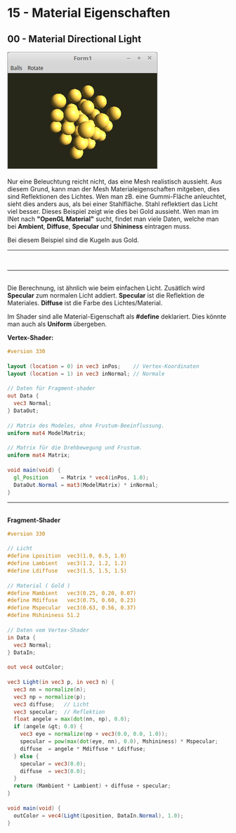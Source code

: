# 15 - Material Eigenschaften
## 00 - Material Directional Light

<img src="image.png" alt="Selfhtml"><br><br>
Nur eine Beleuchtung reicht nicht, das eine Mesh realistisch aussieht.
Aus diesem Grund, kann man der Mesh Materialeigenschaften mitgeben, dies sind Reflektionen des Lichtes.
Wen man zB. eine Gummi-Fläche anleuchtet, sieht dies anders aus, als bei einer Stahlfläche.
Stahl reflektiert das Licht viel besser.
Dieses Beispiel zeigt wie dies bei Gold aussieht. Wen man im INet nach <b>"OpenGL Material"</b> sucht,
findet man viele Daten, welche man bei <b>Ambient</b>, <b>Diffuse</b>, <b>Specular</b> und <b>Shininess</b> eintragen muss.

Bei diesem Beispiel sind die Kugeln aus Gold.
<hr><br>
<hr><br>
Die Berechnung, ist ähnlich wie beim einfachen Licht. Zusätlich wird <b>Specular</b> zum normalen Licht addiert.
<b>Specular</b> ist die Reflektion de Materiales.
<b>Diffuse</b> ist die Farbe des Lichtes/Material.

Im Shader sind alle Material-Eigenschaft als <b>#define</b> deklariert. Dies könnte man auch als <b>Uniform</b> übergeben.

<b>Vertex-Shader:</b>

```glsl
#version 330

layout (location = 0) in vec3 inPos;    // Vertex-Koordinaten
layout (location = 1) in vec3 inNormal; // Normale

// Daten für Fragment-shader
out Data {
  vec3 Normal;
} DataOut;

// Matrix des Modeles, ohne Frustum-Beeinflussung.
uniform mat4 ModelMatrix;

// Matrix für die Drehbewegung und Frustum.
uniform mat4 Matrix;

void main(void) {
  gl_Position    = Matrix * vec4(inPos, 1.0);
  DataOut.Normal = mat3(ModelMatrix) * inNormal;
}


```

<hr><br>
<b>Fragment-Shader</b>

```glsl
#version 330

// Licht
#define Lposition  vec3(1.0, 0.5, 1.0)
#define Lambient   vec3(1.2, 1.2, 1.2)
#define Ldiffuse   vec3(1.5, 1.5, 1.5)

// Material ( Gold )
#define Mambient   vec3(0.25, 0.20, 0.07)
#define Mdiffuse   vec3(0.75, 0.60, 0.23)
#define Mspecular  vec3(0.63, 0.56, 0.37)
#define Mshininess 51.2

// Daten vom Vertex-Shader
in Data {
  vec3 Normal;
} DataIn;

out vec4 outColor;

vec3 Light(in vec3 p, in vec3 n) {
  vec3 nn = normalize(n);
  vec3 np = normalize(p);
  vec3 diffuse;   // Licht
  vec3 specular;  // Reflektion
  float angele = max(dot(nn, np), 0.0);
  if (angele &gt; 0.0) {
    vec3 eye = normalize(np + vec3(0.0, 0.0, 1.0));
    specular = pow(max(dot(eye, nn), 0.0), Mshininess) * Mspecular;
    diffuse  = angele * Mdiffuse * Ldiffuse;
  } else {
    specular = vec3(0.0);
    diffuse  = vec3(0.0);
  }
  return (Mambient * Lambient) + diffuse + specular;
}

void main(void) {
  outColor = vec4(Light(Lposition, DataIn.Normal), 1.0);
}

```


